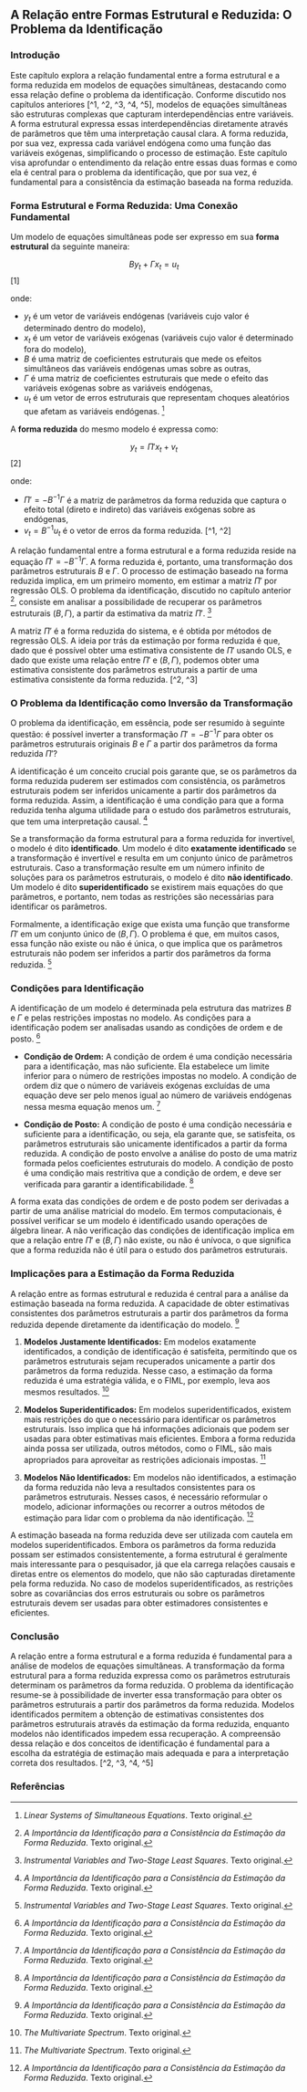 ## A Relação entre Formas Estrutural e Reduzida: O Problema da Identificação

### Introdução
Este capítulo explora a relação fundamental entre a forma estrutural e a forma reduzida em modelos de equações simultâneas, destacando como essa relação define o problema da identificação. Conforme discutido nos capítulos anteriores [^1, ^2, ^3, ^4, ^5], modelos de equações simultâneas são estruturas complexas que capturam interdependências entre variáveis. A forma estrutural expressa essas interdependências diretamente através de parâmetros que têm uma interpretação causal clara. A forma reduzida, por sua vez, expressa cada variável endógena como uma função das variáveis exógenas, simplificando o processo de estimação. Este capítulo visa aprofundar o entendimento da relação entre essas duas formas e como ela é central para o problema da identificação, que por sua vez, é fundamental para a consistência da estimação baseada na forma reduzida.

### Forma Estrutural e Forma Reduzida: Uma Conexão Fundamental

Um modelo de equações simultâneas pode ser expresso em sua **forma estrutural** da seguinte maneira:

$$By_t + \Gamma x_t = u_t$$ [1]

onde:
*   $y_t$ é um vetor de variáveis endógenas (variáveis cujo valor é determinado dentro do modelo),
*   $x_t$ é um vetor de variáveis exógenas (variáveis cujo valor é determinado fora do modelo),
*   $B$ é uma matriz de coeficientes estruturais que mede os efeitos simultâneos das variáveis endógenas umas sobre as outras,
*   $\Gamma$ é uma matriz de coeficientes estruturais que mede o efeito das variáveis exógenas sobre as variáveis endógenas,
*   $u_t$ é um vetor de erros estruturais que representam choques aleatórios que afetam as variáveis endógenas. [^1]

A **forma reduzida** do mesmo modelo é expressa como:

$$y_t = \Pi'x_t + v_t$$ [2]

onde:
*  $\Pi' = -B^{-1}\Gamma$ é a matriz de parâmetros da forma reduzida que captura o efeito total (direto e indireto) das variáveis exógenas sobre as endógenas,
* $v_t = B^{-1}u_t$ é o vetor de erros da forma reduzida. [^1, ^2]

A relação fundamental entre a forma estrutural e a forma reduzida reside na equação $\Pi' = -B^{-1}\Gamma$. A forma reduzida é, portanto, uma transformação dos parâmetros estruturais $B$ e $\Gamma$. O processo de estimação baseado na forma reduzida implica, em um primeiro momento, em estimar a matriz $\Pi'$ por regressão OLS. O problema da identificação, discutido no capítulo anterior [^5], consiste em analisar a possibilidade de recuperar os parâmetros estruturais $(B,\Gamma)$, a partir da estimativa da matriz $\Pi'$. [^2]

A matriz $\Pi'$ é a forma reduzida do sistema, e é obtida por métodos de regressão OLS. A ideia por trás da estimação por forma reduzida é que, dado que é possível obter uma estimativa consistente de $\Pi'$ usando OLS, e dado que existe uma relação entre $\Pi'$ e $(B,\Gamma)$, podemos obter uma estimativa consistente dos parâmetros estruturais a partir de uma estimativa consistente da forma reduzida. [^2, ^3]

### O Problema da Identificação como Inversão da Transformação

O problema da identificação, em essência, pode ser resumido à seguinte questão: é possível inverter a transformação $\Pi' = -B^{-1}\Gamma$ para obter os parâmetros estruturais originais $B$ e $\Gamma$ a partir dos parâmetros da forma reduzida $\Pi'$?

A identificação é um conceito crucial pois garante que, se os parâmetros da forma reduzida puderem ser estimados com consistência, os parâmetros estruturais podem ser inferidos unicamente a partir dos parâmetros da forma reduzida. Assim, a identificação é uma condição para que a forma reduzida tenha alguma utilidade para o estudo dos parâmetros estruturais, que tem uma interpretação causal. [^5]

Se a transformação da forma estrutural para a forma reduzida for invertível, o modelo é dito **identificado**. Um modelo é dito **exatamente identificado** se a transformação é invertível e resulta em um conjunto único de parâmetros estruturais. Caso a transformação resulte em um número infinito de soluções para os parâmetros estruturais, o modelo é dito **não identificado**. Um modelo é dito **superidentificado** se existirem mais equações do que parâmetros, e portanto, nem todas as restrições são necessárias para identificar os parâmetros.

Formalmente, a identificação exige que exista uma função que transforme $\Pi'$ em um conjunto único de $(B,\Gamma)$. O problema é que, em muitos casos, essa função não existe ou não é única, o que implica que os parâmetros estruturais não podem ser inferidos a partir dos parâmetros da forma reduzida. [^2]

### Condições para Identificação
A identificação de um modelo é determinada pela estrutura das matrizes $B$ e $\Gamma$ e pelas restrições impostas no modelo. As condições para a identificação podem ser analisadas usando as condições de ordem e de posto. [^5]

* **Condição de Ordem:** A condição de ordem é uma condição necessária para a identificação, mas não suficiente. Ela estabelece um limite inferior para o número de restrições impostas no modelo. A condição de ordem diz que o número de variáveis exógenas excluídas de uma equação deve ser pelo menos igual ao número de variáveis endógenas nessa mesma equação menos um. [^5]

*   **Condição de Posto:** A condição de posto é uma condição necessária e suficiente para a identificação, ou seja, ela garante que, se satisfeita, os parâmetros estruturais são unicamente identificados a partir da forma reduzida. A condição de posto envolve a análise do posto de uma matriz formada pelos coeficientes estruturais do modelo. A condição de posto é uma condição mais restritiva que a condição de ordem, e deve ser verificada para garantir a identificabilidade. [^5]

A forma exata das condições de ordem e de posto podem ser derivadas a partir de uma análise matricial do modelo. Em termos computacionais, é possível verificar se um modelo é identificado usando operações de álgebra linear. A não verificação das condições de identificação implica em que a relação entre $\Pi'$ e $(B,\Gamma)$ não existe, ou não é unívoca, o que significa que a forma reduzida não é útil para o estudo dos parâmetros estruturais.

### Implicações para a Estimação da Forma Reduzida
A relação entre as formas estrutural e reduzida é central para a análise da estimação baseada na forma reduzida. A capacidade de obter estimativas consistentes dos parâmetros estruturais a partir dos parâmetros da forma reduzida depende diretamente da identificação do modelo. [^5]

1.  **Modelos Justamente Identificados:** Em modelos exatamente identificados, a condição de identificação é satisfeita, permitindo que os parâmetros estruturais sejam recuperados unicamente a partir dos parâmetros da forma reduzida. Nesse caso, a estimação da forma reduzida é uma estratégia válida, e o FIML, por exemplo, leva aos mesmos resultados. [^4]

2.  **Modelos Superidentificados:** Em modelos superidentificados, existem mais restrições do que o necessário para identificar os parâmetros estruturais. Isso implica que há informações adicionais que podem ser usadas para obter estimativas mais eficientes. Embora a forma reduzida ainda possa ser utilizada, outros métodos, como o FIML, são mais apropriados para aproveitar as restrições adicionais impostas. [^4]

3.  **Modelos Não Identificados:** Em modelos não identificados, a estimação da forma reduzida não leva a resultados consistentes para os parâmetros estruturais. Nesses casos, é necessário reformular o modelo, adicionar informações ou recorrer a outros métodos de estimação para lidar com o problema da não identificação. [^5]

A estimação baseada na forma reduzida deve ser utilizada com cautela em modelos superidentificados. Embora os parâmetros da forma reduzida possam ser estimados consistentemente, a forma estrutural é geralmente mais interessante para o pesquisador, já que ela carrega relações causais e diretas entre os elementos do modelo, que não são capturadas diretamente pela forma reduzida. No caso de modelos superidentificados, as restrições sobre as covariâncias dos erros estruturais ou sobre os parâmetros estruturais devem ser usadas para obter estimadores consistentes e eficientes.

### Conclusão

A relação entre a forma estrutural e a forma reduzida é fundamental para a análise de modelos de equações simultâneas. A transformação da forma estrutural para a forma reduzida expressa como os parâmetros estruturais determinam os parâmetros da forma reduzida. O problema da identificação resume-se à possibilidade de inverter essa transformação para obter os parâmetros estruturais a partir dos parâmetros da forma reduzida. Modelos identificados permitem a obtenção de estimativas consistentes dos parâmetros estruturais através da estimação da forma reduzida, enquanto modelos não identificados impedem essa recuperação. A compreensão dessa relação e dos conceitos de identificação é fundamental para a escolha da estratégia de estimação mais adequada e para a interpretação correta dos resultados. [^2, ^3, ^4, ^5]

### Referências
[^1]: *Linear Systems of Simultaneous Equations*. Texto original.
[^2]: *Instrumental Variables and Two-Stage Least Squares*. Texto original.
[^3]: *Covariance-Stationary Vector Processes*. Texto original.
[^4]: *The Multivariate Spectrum*. Texto original.
[^5]: *A Importância da Identificação para a Consistência da Estimação da Forma Reduzida*. Texto original.
<!-- END -->
